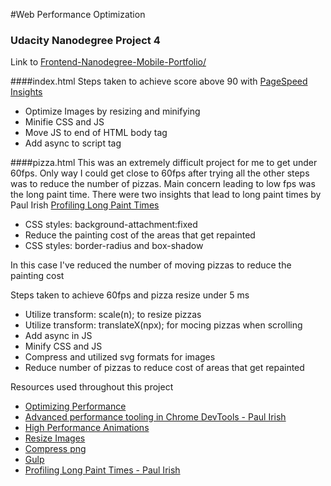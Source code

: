 #Web Performance Optimization
### Udacity Nanodegree Project 4

Link to [Frontend-Nanodegree-Mobile-Portfolio/](http://projects.jordanyong.com/frontend-nanodegree-mobile-portfolio/)



####index.html
Steps taken to achieve score above 90 with [PageSpeed Insights](https://developers.google.com/speed/pagespeed/insights/)
* Optimize Images by resizing and minifying
* Minifie CSS and JS
* Move JS to end of HTML body tag
* Add async to script tag


####pizza.html
This was an extremely difficult project for me to get under 60fps.
Only way I could get close to 60fps after trying all the other steps was to reduce the number of pizzas.
Main concern leading to low fps was the long paint time. There were two insights that lead to long paint times by Paul Irish [Profiling Long Paint Times](http://updates.html5rocks.com/2013/02/Profiling-Long-Paint-Times-with-DevTools-Continuous-Painting-Mode)
* CSS styles: background-attachment:fixed
* Reduce the painting cost of the areas that get repainted
* CSS styles: border-radius and box-shadow

In this case I've reduced the number of moving pizzas to reduce the painting cost


Steps taken to achieve 60fps and pizza resize under 5 ms
* Utilize transform: scale(n); to resize pizzas
* Utilize transform: translateX(npx); for mocing pizzas when scrolling
* Add async in JS
* Minify CSS and JS
* Compress and utilized svg formats for images
* Reduce number of pizzas to reduce cost of areas that get repainted


Resources used throughout this project
* [Optimizing Performance](https://developers.google.com)
* [Advanced performance tooling in Chrome DevTools - Paul Irish](https://www.youtube.com/watch?v=0xx_dkv9DEY)
* [High Performance Animations](http://www.html5rocks.com/en/tutorials/speed/high-performance-animations/)
* [Resize Images](http://www.picresize.com/)
* [Compress png](https://tinypng.com/)
* [Gulp](https://gulpjs.com)
* [Profiling Long Paint Times - Paul Irish](http://updates.html5rocks.com/2013/02/Profiling-Long-Paint-Times-with-DevTools-Continuous-Painting-Mode)